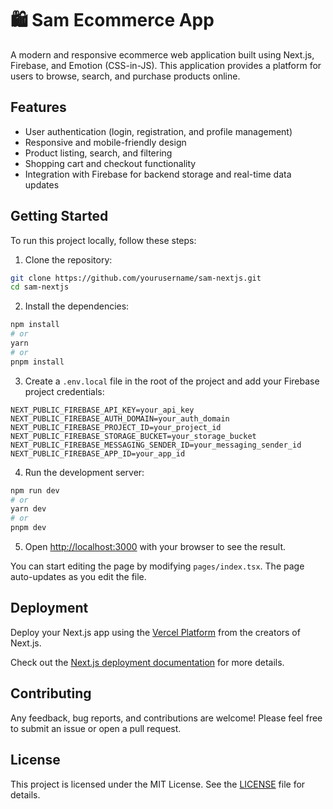 # 🛍️ Sam Ecommerce App

A modern and responsive ecommerce web application built using Next.js, Firebase, and Emotion (CSS-in-JS). This application provides a platform for users to browse, search, and purchase products online.

## Features

- User authentication (login, registration, and profile management)
- Responsive and mobile-friendly design
- Product listing, search, and filtering
- Shopping cart and checkout functionality
- Integration with Firebase for backend storage and real-time data updates

## Getting Started

To run this project locally, follow these steps:

1. Clone the repository:

```bash
git clone https://github.com/yourusername/sam-nextjs.git
cd sam-nextjs
```

2. Install the dependencies:

```bash
npm install
# or
yarn
# or
pnpm install
```

3. Create a `.env.local` file in the root of the project and add your Firebase project credentials:

```env
NEXT_PUBLIC_FIREBASE_API_KEY=your_api_key
NEXT_PUBLIC_FIREBASE_AUTH_DOMAIN=your_auth_domain
NEXT_PUBLIC_FIREBASE_PROJECT_ID=your_project_id
NEXT_PUBLIC_FIREBASE_STORAGE_BUCKET=your_storage_bucket
NEXT_PUBLIC_FIREBASE_MESSAGING_SENDER_ID=your_messaging_sender_id
NEXT_PUBLIC_FIREBASE_APP_ID=your_app_id
```

4. Run the development server:

```bash
npm run dev
# or
yarn dev
# or
pnpm dev
```

5. Open [http://localhost:3000](http://localhost:3000) with your browser to see the result.

You can start editing the page by modifying `pages/index.tsx`. The page auto-updates as you edit the file.

## Deployment

Deploy your Next.js app using the [Vercel Platform](https://vercel.com/new?utm_medium=default-template&filter=next.js&utm_source=create-next-app&utm_campaign=create-next-app-readme) from the creators of Next.js.

Check out the [Next.js deployment documentation](https://nextjs.org/docs/deployment) for more details.

## Contributing

Any feedback, bug reports, and contributions are welcome! Please feel free to submit an issue or open a pull request.

## License

This project is licensed under the MIT License. See the [LICENSE](LICENSE) file for details.
